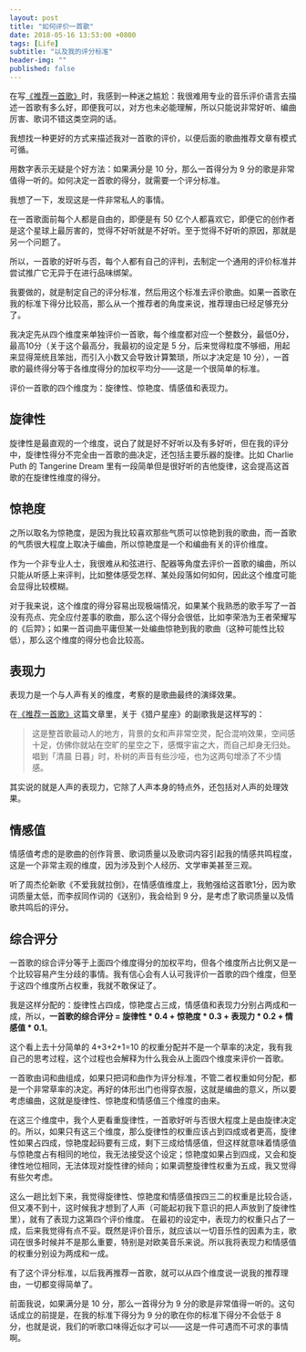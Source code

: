 ```yaml
---
layout: post
title: "如何评价一首歌"
date: 2018-05-16 13:53:00 +0800
tags: [Life]
subtitle: "以及我的评分标准"
header-img: ""
published: false
---
```

在写[《推荐一首歌》](/orion)时，我感到一种迷之尴尬：我很难用专业的音乐评价语言去描述一首歌有多么好，即便我可以，对方也未必能理解，所以只能说非常好听、编曲厉害、歌词不错这类空洞的话。

我想找一种更好的方式来描述我对一首歌的评价，以便后面的歌曲推荐文章有模式可循。

用数字表示无疑是个好方法：如果满分是 10 分，那么一首得分为 9 分的歌是非常值得一听的。如何决定一首歌的得分，就需要一个评分标准。

我想了一下，发现这是一件非常私人的事情。

在一首歌面前每个人都是自由的，即便是有 50 亿个人都喜欢它，即便它的创作者是这个星球上最厉害的，觉得不好听就是不好听。至于觉得不好听的原因，那就是另一个问题了。

所以，一首歌的好听与否，每个人都有自己的评判，去制定一个通用的评价标准并尝试推广它无异于在进行品味绑架。

我要做的，就是制定自己的评分标准，然后用这个标准去评价歌曲。如果一首歌在我的标准下得分比较高，那么从一个推荐者的角度来说，推荐理由已经足够充分了。

我决定先从四个维度来单独评价一首歌，每个维度都对应一个整数分，最低0分，最高10分（关于这个最高分，我最初的设定是 5 分，后来觉得粒度不够细，用起来显得笼统且笨拙，而引入小数又会导致计算繁琐，所以才决定是 10 分），一首歌的最终得分等于各维度得分的加权平均分——这是一个很简单的标准。

评价一首歌的四个维度为：旋律性、惊艳度、情感值和表现力。

## 旋律性

旋律性是最直观的一个维度，说白了就是好不好听以及有多好听，但在我的评分中，旋律性得分不完全由一首歌的曲决定，还包括主要乐器的旋律。比如 Charlie Puth 的 Tangerine Dream 里有一段简单但是很好听的吉他旋律，这会提高这首歌的在旋律性维度的得分。
## 惊艳度
之所以取名为惊艳度，是因为我比较喜欢那些气质可以惊艳到我的歌曲，而一首歌的气质很大程度上取决于编曲，所以惊艳度是一个和编曲有关的评价维度。

作为一个非专业人士，我很难从和弦进行、配器等角度去评价一首歌的编曲，所以只能从听感上来评判，比如整体感受怎样、某处段落如何如何，因此这个维度可能会显得比较模糊。

对于我来说，这个维度的得分容易出现极端情况，如果某个我熟悉的歌手写了一首没有亮点、完全应付差事的歌曲，那么这个得分会很低，比如李荣浩为王者荣耀写的《后羿》；如果一首词曲平庸但某一处编曲惊艳到我的歌曲（这种可能性比较低），那么这个维度的得分也会比较高。

## 表现力
表现力是一个与人声有关的维度，考察的是歌曲最终的演绎效果。

在[《推荐一首歌》](/orion)这篇文章里，关于《猎户星座》的副歌我是这样写的：

>这是整首歌最动人的地方，背景的女和声非常空灵，配合混响效果，空间感十足，仿佛你就站在空旷的星空之下，感慨宇宙之大，而自己却身无归处。唱到「清晨 日暮」时，朴树的声音有些沙哑，也为这两句增添了不少情感。

其实说的就是人声的表现力，它除了人声本身的特点外，还包括对人声的处理效果。

## 情感值

情感值考虑的是歌曲的创作背景、歌词质量以及歌词内容引起我的情感共鸣程度，这是一个非常主观的维度，因为涉及到个人经历、文学审美甚至三观。

听了周杰伦新歌《不爱我就拉倒》，在情感值维度上，我勉强给这首歌1分，因为歌词质量太低，而李叔同作词的《送别》，我会给到 9 分，是考虑了歌词质量以及情歌共鸣后的评分。

## 综合评分

一首歌的综合评分等于上面四个维度得分的加权平均，但各个维度所占比例又是一个比较容易产生分歧的事情。我有信心会有人认可我评价一首歌的四个维度，但至于这四个维度所占权重，我就不敢保证了。

我是这样分配的：旋律性占四成，惊艳度占三成，情感值和表现力分别占两成和一成，所以，**一首歌的综合评分 = 旋律性 * 0.4 + 惊艳度 * 0.3 +  表现力 * 0.2 + 情感值 * 0.1**。

这个看上去十分简单的 4+3+2+1=10 的权重分配并不是一个草率的决定，我有我自己的思考过程，这个过程也会解释为什么我会从上面四个维度来评价一首歌。

一首歌由词和曲组成，如果只把词和曲作为评分标准，不管二者权重如何分配，都是一个非常草率的决定。再好的体形出门也得穿衣服，这就是编曲的意义，所以要考虑编曲，这就是旋律性、惊艳度和情感值三个维度的由来。

在这三个维度中，我个人更看重旋律性，一首歌好听与否很大程度上是由旋律决定的。所以，如果只有这三个维度，那么旋律性的权重应该占到四成或者更高，旋律性如果占四成，惊艳度起码要有三成，剩下三成给情感值，但这样就意味着情感值与惊艳度占有相同的地位，我无法接受这个设定；惊艳度如果占到四成，又会和旋律性地位相同，无法体现对旋性律的倾向；如果调整旋律性权重为五成，我又觉得有些欠考虑。

这么一趟比划下来，我觉得旋律性、惊艳度和情感值按四三二的权重是比较合适，但又凑不到十，这时候我才想到了人声（可能起初我下意识的把人声放到了旋律性里），就有了表现力这第四个评价维度。
在最初的设定中，表现力的权重只占了一成，后来我觉得有点不妥。既然是评价音乐，就应该以一切音乐性的因素为主，歌词在很多时候并不是那么重要，特别是对欧美音乐来说。所以我将表现力和情感值的权重分别设为两成和一成。

有了这个评分标准，以后我再推荐一首歌，就可以从四个维度说一说我的推荐理由，一切都变得简单了。

前面我说，如果满分是 10 分，那么一首得分为 9 分的歌是非常值得一听的。这句话成立的前提是，在我的标准下得分为 9 分的歌在你的标准下得分不会低于 8 分，也就是说，我们的听歌口味得近似才可以——这是一件可遇而不可求的事情啊。